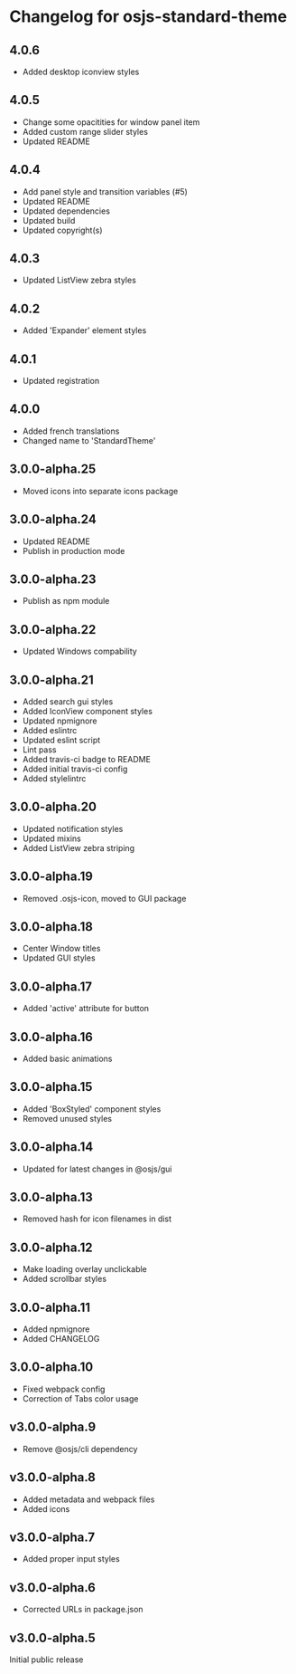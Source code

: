 # Changelog for osjs-standard-theme

## 4.0.6

* Added desktop iconview styles

## 4.0.5

* Change some opacitities for window panel item
* Added custom range slider styles
* Updated README

## 4.0.4

* Add panel style and transition variables (#5)
* Updated README
* Updated dependencies
* Updated build
* Updated copyright(s)

## 4.0.3

* Updated ListView zebra styles

## 4.0.2

* Added 'Expander' element styles

## 4.0.1

* Updated registration

## 4.0.0

* Added french translations
* Changed name to 'StandardTheme'

## 3.0.0-alpha.25

* Moved icons into separate icons package

## 3.0.0-alpha.24

* Updated README
* Publish in production mode

## 3.0.0-alpha.23

* Publish as npm module

## 3.0.0-alpha.22

* Updated Windows compability

## 3.0.0-alpha.21

* Added search gui styles
* Added IconView component styles
* Updated npmignore
* Added eslintrc
* Updated eslint script
* Lint pass
* Added travis-ci badge to README
* Added initial travis-ci config
* Added stylelintrc

## 3.0.0-alpha.20

* Updated notification styles
* Updated mixins
* Added ListView zebra striping

## 3.0.0-alpha.19

* Removed .osjs-icon, moved to GUI package

## 3.0.0-alpha.18

* Center Window titles
* Updated GUI styles

## 3.0.0-alpha.17

* Added 'active' attribute for button

## 3.0.0-alpha.16

* Added basic animations

## 3.0.0-alpha.15

* Added 'BoxStyled' component styles
* Removed unused styles

## 3.0.0-alpha.14

* Updated for latest changes in @osjs/gui

## 3.0.0-alpha.13

* Removed hash for icon filenames in dist

## 3.0.0-alpha.12

* Make loading overlay unclickable
* Added scrollbar styles

## 3.0.0-alpha.11

* Added npmignore
* Added CHANGELOG

## 3.0.0-alpha.10

* Fixed webpack config
* Correction of Tabs color usage

## v3.0.0-alpha.9

* Remove @osjs/cli dependency

## v3.0.0-alpha.8

* Added metadata and webpack files
* Added icons

## v3.0.0-alpha.7

* Added proper input styles

## v3.0.0-alpha.6

* Corrected URLs in package.json

## v3.0.0-alpha.5

Initial public release
